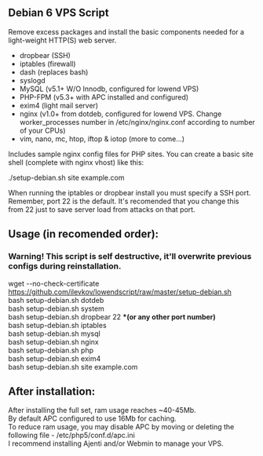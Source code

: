 ## Debian 6 VPS Script

Remove excess packages and install the basic components needed for a light-weight HTTP(S) web server.

 - dropbear (SSH)
 - iptables (firewall)
 - dash (replaces bash)
 - syslogd
 - MySQL (v5.1+ W/O Innodb, configured for lowend VPS)
 - PHP-FPM (v5.3+ with APC installed and configured)
 - exim4 (light mail server)
 - nginx (v1.0+ from dotdeb, configured for lowend VPS. Change worker_processes number in /etc/nginx/nginx.conf according to number of your CPUs)
 - vim, nano, mc, htop, iftop & iotop (more to come...)

Includes sample nginx config files for PHP sites. You can create a basic site shell (complete with nginx vhost) like this:

./setup-debian.sh site example.com

When running the iptables or dropbear install you must specify a SSH port. Remember, port 22 is the default. It's recomended that you change this from 22 just to save server load from attacks on that port.

## Usage (in recomended order):  
### Warning! This script is self destructive, it'll overwrite previous configs during reinstallation.  
 wget --no-check-certificate https://github.com/ilevkov/lowendscript/raw/master/setup-debian.sh  
 bash setup-debian.sh dotdeb  
 bash setup-debian.sh system  
 bash setup-debian.sh dropbear 22  <b>*(or any other port number)</b>  
 bash setup-debian.sh iptables  
 bash setup-debian.sh mysql  
 bash setup-debian.sh nginx  
 bash setup-debian.sh php  
 bash setup-debian.sh exim4   
 bash setup-debian.sh site example.com  
  
## After installation:  
After installing the full set, ram usage reaches ~40-45Mb.  
By default APC configured to use 16Mb for caching.  
To reduce ram usage, you may disable APC by moving or deleting the following file - /etc/php5/conf.d/apc.ini  
I recommend installing Ajenti and/or Webmin to manage your VPS.  